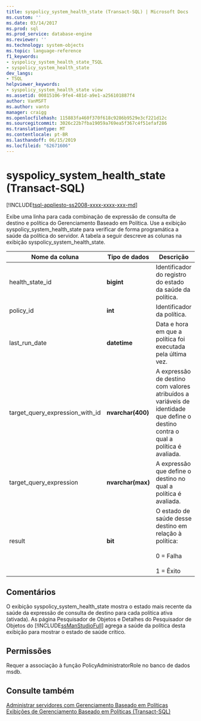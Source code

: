 ```yaml
---
title: syspolicy_system_health_state (Transact-SQL) | Microsoft Docs
ms.custom: ''
ms.date: 03/14/2017
ms.prod: sql
ms.prod_service: database-engine
ms.reviewer: ''
ms.technology: system-objects
ms.topic: language-reference
f1_keywords:
- syspolicy_system_health_state_TSQL
- syspolicy_system_health_state
dev_langs:
- TSQL
helpviewer_keywords:
- syspolicy_system_health_state view
ms.assetid: 00815106-9fe4-481d-a9e1-a256101887f4
author: VanMSFT
ms.author: vanto
manager: craigg
ms.openlocfilehash: 115883fa460f370f618c9286b9529e3cf221d12c
ms.sourcegitcommit: 3026c22b7fba19059a769ea5f367c4f51efaf286
ms.translationtype: MT
ms.contentlocale: pt-BR
ms.lasthandoff: 06/15/2019
ms.locfileid: "62671606"
---
```

# <a name="syspolicysystemhealthstate-transact-sql"></a>syspolicy_system_health_state (Transact-SQL)
[!INCLUDE[tsql-appliesto-ss2008-xxxx-xxxx-xxx-md](../../includes/tsql-appliesto-ss2008-xxxx-xxxx-xxx-md.md)]

  Exibe uma linha para cada combinação de expressão de consulta de destino e política do Gerenciamento Baseado em Política. Use a exibição syspolicy_system_health_state para verificar de forma programática a saúde da política do servidor. A tabela a seguir descreve as colunas na exibição  syspolicy_system_health_state.  
  
|Nome da coluna|Tipo de dados|Descrição|  
|-----------------|---------------|-----------------|  
|health_state_id|**bigint**|Identificador do registro do estado da saúde da política.|  
|policy_id|**int**|Identificador da política.|  
|last_run_date|**datetime**|Data e hora em que a política foi executada pela última vez.|  
|target_query_expression_with_id|**nvarchar(400)**|A expressão de destino com valores atribuídos a variáveis de identidade que define o destino contra o qual a política é avaliada.|  
|target_query_expression|**nvarchar(max)**|A expressão que define o destino no qual a política é avaliada.|  
|result|**bit**|O estado de saúde desse destino em relação à política:<br /><br /> 0 = Falha<br /><br /> 1 = Êxito|  
  
## <a name="remarks"></a>Comentários  
 O exibição syspolicy_system_health_state mostra o estado mais recente da saúde da expressão de consulta de destino para cada política ativa (ativada). As página Pesquisador de Objetos e Detalhes do Pesquisador de Objetos do [!INCLUDE[ssManStudioFull](../../includes/ssmanstudiofull-md.md)] agrega a saúde da política desta exibição para mostrar o estado de saúde crítico.  
  
## <a name="permissions"></a>Permissões  
 Requer a associação à função PolicyAdministratorRole no banco de dados msdb.  
  
## <a name="see-also"></a>Consulte também  
 [Administrar servidores com Gerenciamento Baseado em Políticas](../../relational-databases/policy-based-management/administer-servers-by-using-policy-based-management.md)   
 [Exibições de Gerenciamento Baseado em Políticas &#40;Transact-SQL&#41;](../../relational-databases/system-catalog-views/policy-based-management-views-transact-sql.md)  
  
  
